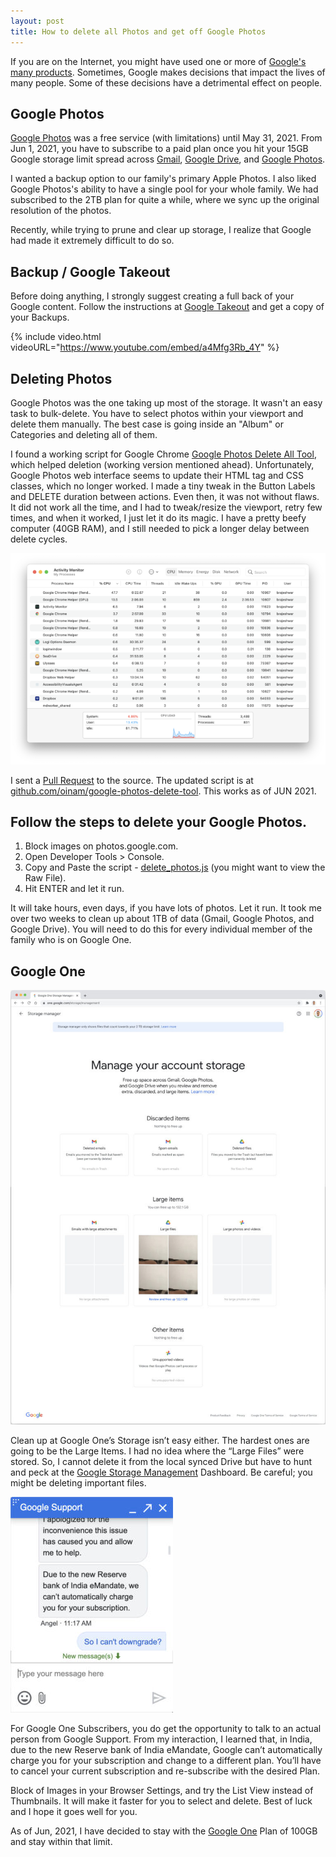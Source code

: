 ```yaml
---
layout: post
title: How to delete all Photos and get off Google Photos
---
```


If you are on the Internet, you might have used one or more of [Google's many products](https://about.google/intl/ALL_us/products/). Sometimes, Google makes decisions that impact the lives of many people. Some of these decisions have a detrimental effect on people.

## Google Photos

[Google Photos](https://photos.google.com) was a free service (with limitations) until May 31, 2021. From Jun 1, 2021, you have to subscribe to a paid plan once you hit your 15GB Google storage limit spread across [Gmail](https://www.gmail.com/), [Google Drive](https://drive.google.com/), and [Google Photos](https://photos.google.com).

I wanted a backup option to our family's primary Apple Photos. I also liked Google Photos's ability to have a single pool for your whole family. We had subscribed to the 2TB plan for quite a while, where we sync up the original resolution of the photos.

Recently, while trying to prune and clear up storage, I realize that Google had made it extremely difficult to do so.

## Backup / Google Takeout

Before doing anything, I strongly suggest creating a full back of your Google content. Follow the instructions at [Google Takeout](https://takeout.google.com) and get a copy of your Backups.

{% include video.html videoURL="https://www.youtube.com/embed/a4Mfg3Rb_4Y" %}

## Deleting Photos

Google Photos was the one taking up most of the storage. It wasn't an easy task to bulk-delete. You have to select photos within your viewport and delete them manually. The best case is going inside an "Album" or Categories and deleting all of them.

I found a working script for Google Chrome [Google Photos Delete All Tool](https://github.com/mrishab/google-photos-delete-tool), which helped deletion (working version mentioned ahead). Unfortunately, Google Photos web interface seems to update their HTML tag and CSS classes, which no longer worked. I made a tiny tweak in the Button Labels and DELETE duration between actions. Even then, it was not without flaws. It did not work all the time, and I had to tweak/resize the viewport, retry few times, and when it worked, I just let it do its magic. I have a pretty beefy computer (40GB RAM), and I still needed to pick a longer delay between delete cycles.

![Activity Monitor)](/static/2021/activity-monitor.png)

I sent a [Pull Request](https://github.com/mrishab/google-photos-delete-tool/pull/36) to the source. The updated script is at [github.com/oinam/google-photos-delete-tool](https://github.com/oinam/google-photos-delete-tool). This works as of JUN 2021.

## Follow the steps to delete your Google Photos.

1. Block images on photos.google.com.
2. Open Developer Tools > Console.
3. Copy and Paste the script - [delete_photos.js](https://github.com/oinam/google-photos-delete-tool/blob/master/delete_photos.js) (you might want to view the Raw File).
4. Hit ENTER and let it run.

It will take hours, even days, if you have lots of photos. Let it run. It took me over two weeks to clean up about 1TB of data (Gmail, Google Photos, and Google Drive). You will need to do this for every individual member of the family who is on Google One.

## Google One

![Google One Storage Management)](/static/2021/google-one-storage-management.jpg)

Clean up at Google One’s Storage isn’t easy either. The hardest ones are going to be the Large Items. I had no idea where the “Large Files” were stored. So, I cannot delete it from the local synced Drive but have to hunt and peck at the <a href="https://one.google.com/storage/management">Google Storage Management</a> Dashboard. Be careful; you might be deleting important files.

<img class="small-right" src="/static/2021/google-one-support-india-rbi.jpg" alt="Google One Support Chat">

For Google One Subscribers, you do get the opportunity to talk to an actual person from Google Support. From my interaction, I learned that, in India, due to the new Reserve bank of India eMandate, Google can’t automatically charge you for your subscription and change to a different plan. You’ll have to cancel your current subscription and re-subscribe with the desired Plan.

Block of Images in your Browser Settings, and try the List View instead of Thumbnails. It will make it faster for you to select and delete. Best of luck and I hope it goes well for you.

As of Jun, 2021, I have decided to stay with the [Google One](https://one.google.com) Plan of 100GB and stay within that limit.